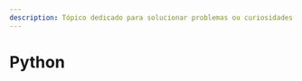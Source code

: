 ```yaml
---
description: Tópico dedicado para solucionar problemas ou curiosidades sobre Python.
---
```


# Python

